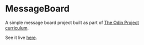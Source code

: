 # MessageBoard

A simple message board project built as part of [The Odin Project curriculum](https://www.theodinproject.com/paths/full-stack-javascript/courses/nodejs/lessons/mini-message-board).

See it live [here](https://blooming-reaches-73441.herokuapp.com/).
